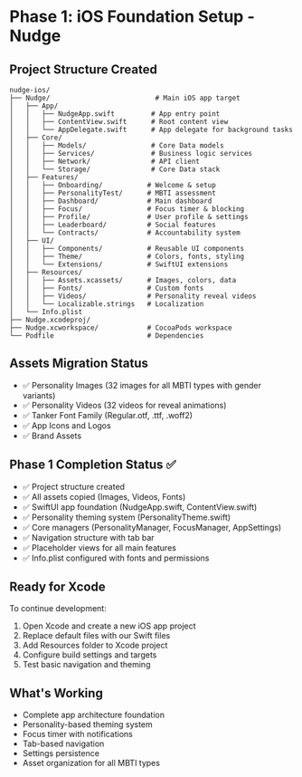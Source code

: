 # Phase 1: iOS Foundation Setup - Nudge

## Project Structure Created

```
nudge-ios/
├── Nudge/                          # Main iOS app target
│   ├── App/
│   │   ├── NudgeApp.swift         # App entry point
│   │   ├── ContentView.swift      # Root content view
│   │   └── AppDelegate.swift      # App delegate for background tasks
│   ├── Core/
│   │   ├── Models/                # Core Data models
│   │   ├── Services/              # Business logic services
│   │   ├── Network/               # API client
│   │   └── Storage/               # Core Data stack
│   ├── Features/
│   │   ├── Onboarding/           # Welcome & setup
│   │   ├── PersonalityTest/      # MBTI assessment
│   │   ├── Dashboard/            # Main dashboard
│   │   ├── Focus/                # Focus timer & blocking
│   │   ├── Profile/              # User profile & settings
│   │   ├── Leaderboard/          # Social features
│   │   └── Contracts/            # Accountability system
│   ├── UI/
│   │   ├── Components/           # Reusable UI components
│   │   ├── Theme/                # Colors, fonts, styling
│   │   └── Extensions/           # SwiftUI extensions
│   ├── Resources/
│   │   ├── Assets.xcassets/      # Images, colors, data
│   │   ├── Fonts/                # Custom fonts
│   │   ├── Videos/               # Personality reveal videos
│   │   └── Localizable.strings   # Localization
│   └── Info.plist
├── Nudge.xcodeproj/
├── Nudge.xcworkspace/            # CocoaPods workspace
└── Podfile                       # Dependencies
```

## Assets Migration Status
- ✅ Personality Images (32 images for all MBTI types with gender variants)
- ✅ Personality Videos (32 videos for reveal animations)
- ✅ Tanker Font Family (Regular.otf, .ttf, .woff2)
- ✅ App Icons and Logos
- ✅ Brand Assets

## Phase 1 Completion Status ✅
- ✅ Project structure created
- ✅ All assets copied (Images, Videos, Fonts)
- ✅ SwiftUI app foundation (NudgeApp.swift, ContentView.swift)
- ✅ Personality theming system (PersonalityTheme.swift)
- ✅ Core managers (PersonalityManager, FocusManager, AppSettings)
- ✅ Navigation structure with tab bar
- ✅ Placeholder views for all main features
- ✅ Info.plist configured with fonts and permissions

## Ready for Xcode
To continue development:
1. Open Xcode and create a new iOS app project
2. Replace default files with our Swift files
3. Add Resources folder to Xcode project
4. Configure build settings and targets
5. Test basic navigation and theming

## What's Working
- Complete app architecture foundation
- Personality-based theming system
- Focus timer with notifications
- Tab-based navigation
- Settings persistence
- Asset organization for all MBTI types
